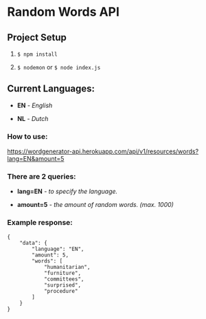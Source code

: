 # Random Words API
## Project Setup
1. `$ npm install`

2. `$ nodemon` or `$ node index.js`

## Current Languages:
- **EN** *- English*

- **NL** *- Dutch*

### How to use:

https://wordgenerator-api.herokuapp.com/api/v1/resources/words?lang=EN&amount=5

### There are 2 queries:

- **lang=EN** *- to specify the language.*

- **amount=5** *- the amount of random words. (max. 1000)*

### Example response:
```
{
    "data": {
        "language": "EN",
        "amount": 5,
        "words": [
            "humanitarian",
            "furniture",
            "committees",
            "surprised",
            "procedure"
        ]
    }
}
```
